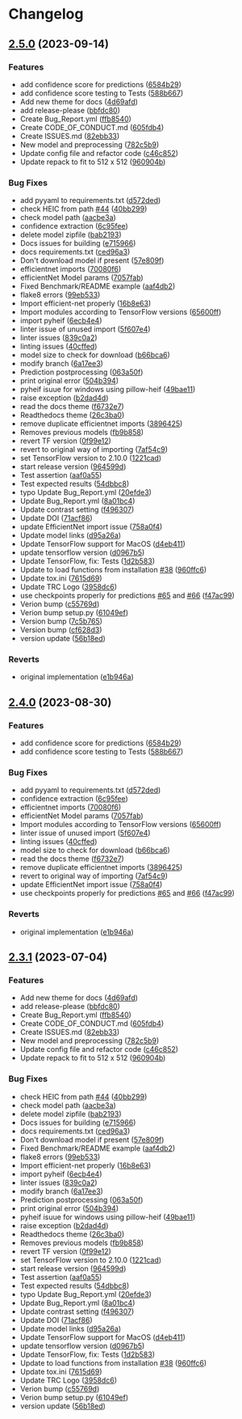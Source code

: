 # Changelog

## [2.5.0](https://github.com/Steinbeck-Lab/DECIMER-Image_Transformer/compare/v2.4.0...v2.5.0) (2023-09-14)


### Features

* add confidence score for predictions ([6584b29](https://github.com/Steinbeck-Lab/DECIMER-Image_Transformer/commit/6584b292e6d2e771158587fab39cc7ae4b9b904c))
* add confidence score testing to Tests ([588b667](https://github.com/Steinbeck-Lab/DECIMER-Image_Transformer/commit/588b66768f2e792d05c373c8b4072bff2d76cf7e))
* Add new theme for docs ([4d69afd](https://github.com/Steinbeck-Lab/DECIMER-Image_Transformer/commit/4d69afd0e07ad9cf0e9df6ce4fcd2cd4493ae74c))
* add release-please ([bbfdc80](https://github.com/Steinbeck-Lab/DECIMER-Image_Transformer/commit/bbfdc80079444b4416eebd4575fca0d45ad7cd26))
* Create Bug_Report.yml ([ffb8540](https://github.com/Steinbeck-Lab/DECIMER-Image_Transformer/commit/ffb8540f201577544f1ee8319e4c311a517065f1))
* Create CODE_OF_CONDUCT.md ([605fdb4](https://github.com/Steinbeck-Lab/DECIMER-Image_Transformer/commit/605fdb4d8fb60e8dda89808e159440c0170fd592))
* Create ISSUES.md ([82ebb33](https://github.com/Steinbeck-Lab/DECIMER-Image_Transformer/commit/82ebb33bdf46713f09c06c20465cec114c08fbe5))
* New model and preprocessing ([782c5b9](https://github.com/Steinbeck-Lab/DECIMER-Image_Transformer/commit/782c5b98fbb15cdcacdd338263506f138f7addc3))
* Update config file and refactor code ([c46c852](https://github.com/Steinbeck-Lab/DECIMER-Image_Transformer/commit/c46c8520fc4bf44490af908160ccf00a075a62d9))
* Update repack to fit to 512 x 512 ([960904b](https://github.com/Steinbeck-Lab/DECIMER-Image_Transformer/commit/960904b2c5422d60d1f32733e7a4769d497052ee))


### Bug Fixes

* add pyyaml to requirements.txt ([d572ded](https://github.com/Steinbeck-Lab/DECIMER-Image_Transformer/commit/d572ded36c114fc3dc88f1c19893c1e81585979e))
* check HEIC from path [#44](https://github.com/Steinbeck-Lab/DECIMER-Image_Transformer/issues/44) ([40bb299](https://github.com/Steinbeck-Lab/DECIMER-Image_Transformer/commit/40bb29931df046d49935114888ae06058c3b3a0c))
* check model path ([aacbe3a](https://github.com/Steinbeck-Lab/DECIMER-Image_Transformer/commit/aacbe3ad0b7a2ac753a6ee9065364fefcedd7d84))
* confidence extraction ([6c95fee](https://github.com/Steinbeck-Lab/DECIMER-Image_Transformer/commit/6c95feece66642e75e1cd1befa6cbab4a57a19c4))
* delete model zipfile ([bab2193](https://github.com/Steinbeck-Lab/DECIMER-Image_Transformer/commit/bab2193d149e25b86ebda2cf4a38e0f5705b3903))
* Docs issues for building ([e715966](https://github.com/Steinbeck-Lab/DECIMER-Image_Transformer/commit/e7159666ea1d5aa0a91c16c3d7216ff7ca0d493a))
* docs requirements.txt ([ced96a3](https://github.com/Steinbeck-Lab/DECIMER-Image_Transformer/commit/ced96a3771cf359e30b4ed7d9767cf572e9e9d12))
* Don't download model if present ([57e809f](https://github.com/Steinbeck-Lab/DECIMER-Image_Transformer/commit/57e809f5fe0475fd79ceb1b88a0ee283184f4f1a))
* efficientnet imports ([70080f6](https://github.com/Steinbeck-Lab/DECIMER-Image_Transformer/commit/70080f65b451b368cec1415479b98c15065b0e22))
* efficientNet Model params ([7057fab](https://github.com/Steinbeck-Lab/DECIMER-Image_Transformer/commit/7057fab3af87b7220b54424061378ebf884cd47c))
* Fixed Benchmark/README example ([aaf4db2](https://github.com/Steinbeck-Lab/DECIMER-Image_Transformer/commit/aaf4db2ef8526b8faf69055afe69cb84838464ff))
* flake8 errors ([99eb533](https://github.com/Steinbeck-Lab/DECIMER-Image_Transformer/commit/99eb5332d7810017dfa8c27d08c9d9ed362498f1))
* Import efficient-net properly ([16b8e63](https://github.com/Steinbeck-Lab/DECIMER-Image_Transformer/commit/16b8e63c35b4dbcce752fb58df980f26d73e9b9e))
* Import modules according to TensorFlow versions ([65600ff](https://github.com/Steinbeck-Lab/DECIMER-Image_Transformer/commit/65600ffe06e0223fc36c5f17957e9b6e76f1d2a7))
* import pyheif ([6ecb4e4](https://github.com/Steinbeck-Lab/DECIMER-Image_Transformer/commit/6ecb4e4f2c5987c57d43f12955aa5fc56613dd2c))
* linter issue of unused import ([5f607e4](https://github.com/Steinbeck-Lab/DECIMER-Image_Transformer/commit/5f607e4cc50af2ebeaf03f8b316deb0a9e8c8393))
* linter issues ([839c0a2](https://github.com/Steinbeck-Lab/DECIMER-Image_Transformer/commit/839c0a2888e43d99ef8ef2b439ca591e99f4fbdf))
* linting issues ([40cffed](https://github.com/Steinbeck-Lab/DECIMER-Image_Transformer/commit/40cffedd493efef8b0929fdb21930cbd6b7c3d36))
* model size to check for download ([b66bca6](https://github.com/Steinbeck-Lab/DECIMER-Image_Transformer/commit/b66bca6c4c25abac42c1fb29aba1f3e5ac45f7a3))
* modify branch ([6a17ee3](https://github.com/Steinbeck-Lab/DECIMER-Image_Transformer/commit/6a17ee34454a4c486313af2b27ae2b6b9560096b))
* Prediction postprocessing ([063a50f](https://github.com/Steinbeck-Lab/DECIMER-Image_Transformer/commit/063a50fda830730f1f05975ce2bed53422187030))
* print original error ([504b394](https://github.com/Steinbeck-Lab/DECIMER-Image_Transformer/commit/504b394b16855ccb4630af340acfc78a771b2d8e))
* pyheif isuue for windows using pillow-heif ([49bae11](https://github.com/Steinbeck-Lab/DECIMER-Image_Transformer/commit/49bae11da90c5e908eff53e5b00f93e8826aa0bd))
* raise exception ([b2dad4d](https://github.com/Steinbeck-Lab/DECIMER-Image_Transformer/commit/b2dad4d3a8ab7bf54c9779d9a6091a82ba5056da))
* read the docs theme ([f6732e7](https://github.com/Steinbeck-Lab/DECIMER-Image_Transformer/commit/f6732e7927aa8f65d449af2a7bdb8e7dd35afe88))
* Readthedocs theme ([26c3ba0](https://github.com/Steinbeck-Lab/DECIMER-Image_Transformer/commit/26c3ba02ca2d4796a024dd783b0a5dc66352bbdb))
* remove duplicate efficientnet imports ([3896425](https://github.com/Steinbeck-Lab/DECIMER-Image_Transformer/commit/38964250c77839c4ea11bda591140bb22728bff9))
* Removes previous models ([fb9b858](https://github.com/Steinbeck-Lab/DECIMER-Image_Transformer/commit/fb9b85805e03083926b772807bb314e9752effc1))
* revert TF version ([0f99e12](https://github.com/Steinbeck-Lab/DECIMER-Image_Transformer/commit/0f99e121da86904ce41ec598cf720f8ce089bb87))
* revert to original way of importing ([7af54c9](https://github.com/Steinbeck-Lab/DECIMER-Image_Transformer/commit/7af54c9eb159a5d02d8e49d891673c3f8a591b38))
* set TensorFlow version to 2.10.0 ([1221cad](https://github.com/Steinbeck-Lab/DECIMER-Image_Transformer/commit/1221cad8310082b5cd22110e3a14c86804665ed5))
* start release version ([964599d](https://github.com/Steinbeck-Lab/DECIMER-Image_Transformer/commit/964599d9a380527c85c9f92aaf9f00979250876d))
* Test assertion ([aaf0a55](https://github.com/Steinbeck-Lab/DECIMER-Image_Transformer/commit/aaf0a55bb1acaa619b7462e53bcb1d14276708a1))
* Test expected results ([54dbbc8](https://github.com/Steinbeck-Lab/DECIMER-Image_Transformer/commit/54dbbc8cb42800599b4058adade27a7d58a7d32a))
* typo Update Bug_Report.yml ([20efde3](https://github.com/Steinbeck-Lab/DECIMER-Image_Transformer/commit/20efde3840b8b9a8acc0a3b5c05ad2e766c1f2ce))
* Update Bug_Report.yml ([8a01bc4](https://github.com/Steinbeck-Lab/DECIMER-Image_Transformer/commit/8a01bc46c1f0cbb3999a07e4574fea9e4bc33d55))
* Update contrast setting ([f496307](https://github.com/Steinbeck-Lab/DECIMER-Image_Transformer/commit/f49630712011e62fed7fbc4247abe71943b6d2ef))
* Update DOI ([71acf86](https://github.com/Steinbeck-Lab/DECIMER-Image_Transformer/commit/71acf86e024422153d9358b1e47f8c4c48ba6d58))
* update EfficientNet import issue ([758a0f4](https://github.com/Steinbeck-Lab/DECIMER-Image_Transformer/commit/758a0f4a54a4063a7f22887b33f07763e9cac6ce))
* Update model links ([d95a26a](https://github.com/Steinbeck-Lab/DECIMER-Image_Transformer/commit/d95a26a0b2d7984c1e6eaac72bd87aa368b7e6c0))
* Update TensorFlow support for MacOS ([d4eb411](https://github.com/Steinbeck-Lab/DECIMER-Image_Transformer/commit/d4eb4113802956a096094018cdeb97808a7758df))
* update tensorflow version ([d0967b5](https://github.com/Steinbeck-Lab/DECIMER-Image_Transformer/commit/d0967b52397795ec4d2de4f5ba2d6d3bdbf7686b))
* Update TensorFlow, fix: Tests ([1d2b583](https://github.com/Steinbeck-Lab/DECIMER-Image_Transformer/commit/1d2b5830855dc80d24b3567280df0409c4c276c1))
* Update to load functions from installation [#38](https://github.com/Steinbeck-Lab/DECIMER-Image_Transformer/issues/38) ([960ffc6](https://github.com/Steinbeck-Lab/DECIMER-Image_Transformer/commit/960ffc6e0d10b72d48338b240336a23d3bf8b941))
* Update tox.ini ([7615d69](https://github.com/Steinbeck-Lab/DECIMER-Image_Transformer/commit/7615d69a1f227ef2b1864ac97e54191db9ca8ac9))
* Update TRC Logo ([3958dc6](https://github.com/Steinbeck-Lab/DECIMER-Image_Transformer/commit/3958dc6f18ac14c7ab6d39991757770e29658480))
* use checkpoints properly for predictions [#65](https://github.com/Steinbeck-Lab/DECIMER-Image_Transformer/issues/65) and [#66](https://github.com/Steinbeck-Lab/DECIMER-Image_Transformer/issues/66) ([f47ac99](https://github.com/Steinbeck-Lab/DECIMER-Image_Transformer/commit/f47ac99eaebfd16e45281d094884bdecc566f507))
* Verion bump ([c55769d](https://github.com/Steinbeck-Lab/DECIMER-Image_Transformer/commit/c55769dd69efa4fa41618e2b7a327b3e435e4755))
* Verion bump setup.py ([61049ef](https://github.com/Steinbeck-Lab/DECIMER-Image_Transformer/commit/61049ef0089e73b62f255708e3fb1c9088afc97e))
* Version bump ([7c5b765](https://github.com/Steinbeck-Lab/DECIMER-Image_Transformer/commit/7c5b76513d8fc13bccf71a9c1aa106a7f5a8167a))
* Version bump ([cf628d3](https://github.com/Steinbeck-Lab/DECIMER-Image_Transformer/commit/cf628d34a297e416f0c59cb11f901bc96d96e81e))
* version update ([56b18ed](https://github.com/Steinbeck-Lab/DECIMER-Image_Transformer/commit/56b18ed4f07ce120072a8cb8fc1fd53568c6d3aa))


### Reverts

* original implementation ([e1b946a](https://github.com/Steinbeck-Lab/DECIMER-Image_Transformer/commit/e1b946aa849e6a78448acd83f7b2e24e5e228f0b))

## [2.4.0](https://github.com/Kohulan/DECIMER-Image_Transformer/compare/v2.3.1...v2.4.0) (2023-08-30)


### Features

* add confidence score for predictions ([6584b29](https://github.com/Kohulan/DECIMER-Image_Transformer/commit/6584b292e6d2e771158587fab39cc7ae4b9b904c))
* add confidence score testing to Tests ([588b667](https://github.com/Kohulan/DECIMER-Image_Transformer/commit/588b66768f2e792d05c373c8b4072bff2d76cf7e))


### Bug Fixes

* add pyyaml to requirements.txt ([d572ded](https://github.com/Kohulan/DECIMER-Image_Transformer/commit/d572ded36c114fc3dc88f1c19893c1e81585979e))
* confidence extraction ([6c95fee](https://github.com/Kohulan/DECIMER-Image_Transformer/commit/6c95feece66642e75e1cd1befa6cbab4a57a19c4))
* efficientnet imports ([70080f6](https://github.com/Kohulan/DECIMER-Image_Transformer/commit/70080f65b451b368cec1415479b98c15065b0e22))
* efficientNet Model params ([7057fab](https://github.com/Kohulan/DECIMER-Image_Transformer/commit/7057fab3af87b7220b54424061378ebf884cd47c))
* Import modules according to TensorFlow versions ([65600ff](https://github.com/Kohulan/DECIMER-Image_Transformer/commit/65600ffe06e0223fc36c5f17957e9b6e76f1d2a7))
* linter issue of unused import ([5f607e4](https://github.com/Kohulan/DECIMER-Image_Transformer/commit/5f607e4cc50af2ebeaf03f8b316deb0a9e8c8393))
* linting issues ([40cffed](https://github.com/Kohulan/DECIMER-Image_Transformer/commit/40cffedd493efef8b0929fdb21930cbd6b7c3d36))
* model size to check for download ([b66bca6](https://github.com/Kohulan/DECIMER-Image_Transformer/commit/b66bca6c4c25abac42c1fb29aba1f3e5ac45f7a3))
* read the docs theme ([f6732e7](https://github.com/Kohulan/DECIMER-Image_Transformer/commit/f6732e7927aa8f65d449af2a7bdb8e7dd35afe88))
* remove duplicate efficientnet imports ([3896425](https://github.com/Kohulan/DECIMER-Image_Transformer/commit/38964250c77839c4ea11bda591140bb22728bff9))
* revert to original way of importing ([7af54c9](https://github.com/Kohulan/DECIMER-Image_Transformer/commit/7af54c9eb159a5d02d8e49d891673c3f8a591b38))
* update EfficientNet import issue ([758a0f4](https://github.com/Kohulan/DECIMER-Image_Transformer/commit/758a0f4a54a4063a7f22887b33f07763e9cac6ce))
* use checkpoints properly for predictions [#65](https://github.com/Kohulan/DECIMER-Image_Transformer/issues/65) and [#66](https://github.com/Kohulan/DECIMER-Image_Transformer/issues/66) ([f47ac99](https://github.com/Kohulan/DECIMER-Image_Transformer/commit/f47ac99eaebfd16e45281d094884bdecc566f507))


### Reverts

* original implementation ([e1b946a](https://github.com/Kohulan/DECIMER-Image_Transformer/commit/e1b946aa849e6a78448acd83f7b2e24e5e228f0b))

## [2.3.1](https://github.com/Kohulan/DECIMER-Image_Transformer/compare/v1.0.1...v2.3.1) (2023-07-04)


### Features

* Add new theme for docs ([4d69afd](https://github.com/Kohulan/DECIMER-Image_Transformer/commit/4d69afd0e07ad9cf0e9df6ce4fcd2cd4493ae74c))
* add release-please ([bbfdc80](https://github.com/Kohulan/DECIMER-Image_Transformer/commit/bbfdc80079444b4416eebd4575fca0d45ad7cd26))
* Create Bug_Report.yml ([ffb8540](https://github.com/Kohulan/DECIMER-Image_Transformer/commit/ffb8540f201577544f1ee8319e4c311a517065f1))
* Create CODE_OF_CONDUCT.md ([605fdb4](https://github.com/Kohulan/DECIMER-Image_Transformer/commit/605fdb4d8fb60e8dda89808e159440c0170fd592))
* Create ISSUES.md ([82ebb33](https://github.com/Kohulan/DECIMER-Image_Transformer/commit/82ebb33bdf46713f09c06c20465cec114c08fbe5))
* New model and preprocessing ([782c5b9](https://github.com/Kohulan/DECIMER-Image_Transformer/commit/782c5b98fbb15cdcacdd338263506f138f7addc3))
* Update config file and refactor code ([c46c852](https://github.com/Kohulan/DECIMER-Image_Transformer/commit/c46c8520fc4bf44490af908160ccf00a075a62d9))
* Update repack to fit to 512 x 512 ([960904b](https://github.com/Kohulan/DECIMER-Image_Transformer/commit/960904b2c5422d60d1f32733e7a4769d497052ee))


### Bug Fixes

* check HEIC from path [#44](https://github.com/Kohulan/DECIMER-Image_Transformer/issues/44) ([40bb299](https://github.com/Kohulan/DECIMER-Image_Transformer/commit/40bb29931df046d49935114888ae06058c3b3a0c))
* check model path ([aacbe3a](https://github.com/Kohulan/DECIMER-Image_Transformer/commit/aacbe3ad0b7a2ac753a6ee9065364fefcedd7d84))
* delete model zipfile ([bab2193](https://github.com/Kohulan/DECIMER-Image_Transformer/commit/bab2193d149e25b86ebda2cf4a38e0f5705b3903))
* Docs issues for building ([e715966](https://github.com/Kohulan/DECIMER-Image_Transformer/commit/e7159666ea1d5aa0a91c16c3d7216ff7ca0d493a))
* docs requirements.txt ([ced96a3](https://github.com/Kohulan/DECIMER-Image_Transformer/commit/ced96a3771cf359e30b4ed7d9767cf572e9e9d12))
* Don't download model if present ([57e809f](https://github.com/Kohulan/DECIMER-Image_Transformer/commit/57e809f5fe0475fd79ceb1b88a0ee283184f4f1a))
* Fixed Benchmark/README example ([aaf4db2](https://github.com/Kohulan/DECIMER-Image_Transformer/commit/aaf4db2ef8526b8faf69055afe69cb84838464ff))
* flake8 errors ([99eb533](https://github.com/Kohulan/DECIMER-Image_Transformer/commit/99eb5332d7810017dfa8c27d08c9d9ed362498f1))
* Import efficient-net properly ([16b8e63](https://github.com/Kohulan/DECIMER-Image_Transformer/commit/16b8e63c35b4dbcce752fb58df980f26d73e9b9e))
* import pyheif ([6ecb4e4](https://github.com/Kohulan/DECIMER-Image_Transformer/commit/6ecb4e4f2c5987c57d43f12955aa5fc56613dd2c))
* linter issues ([839c0a2](https://github.com/Kohulan/DECIMER-Image_Transformer/commit/839c0a2888e43d99ef8ef2b439ca591e99f4fbdf))
* modify branch ([6a17ee3](https://github.com/Kohulan/DECIMER-Image_Transformer/commit/6a17ee34454a4c486313af2b27ae2b6b9560096b))
* Prediction postprocessing ([063a50f](https://github.com/Kohulan/DECIMER-Image_Transformer/commit/063a50fda830730f1f05975ce2bed53422187030))
* print original error ([504b394](https://github.com/Kohulan/DECIMER-Image_Transformer/commit/504b394b16855ccb4630af340acfc78a771b2d8e))
* pyheif isuue for windows using pillow-heif ([49bae11](https://github.com/Kohulan/DECIMER-Image_Transformer/commit/49bae11da90c5e908eff53e5b00f93e8826aa0bd))
* raise exception ([b2dad4d](https://github.com/Kohulan/DECIMER-Image_Transformer/commit/b2dad4d3a8ab7bf54c9779d9a6091a82ba5056da))
* Readthedocs theme ([26c3ba0](https://github.com/Kohulan/DECIMER-Image_Transformer/commit/26c3ba02ca2d4796a024dd783b0a5dc66352bbdb))
* Removes previous models ([fb9b858](https://github.com/Kohulan/DECIMER-Image_Transformer/commit/fb9b85805e03083926b772807bb314e9752effc1))
* revert TF version ([0f99e12](https://github.com/Kohulan/DECIMER-Image_Transformer/commit/0f99e121da86904ce41ec598cf720f8ce089bb87))
* set TensorFlow version to 2.10.0 ([1221cad](https://github.com/Kohulan/DECIMER-Image_Transformer/commit/1221cad8310082b5cd22110e3a14c86804665ed5))
* start release version ([964599d](https://github.com/Kohulan/DECIMER-Image_Transformer/commit/964599d9a380527c85c9f92aaf9f00979250876d))
* Test assertion ([aaf0a55](https://github.com/Kohulan/DECIMER-Image_Transformer/commit/aaf0a55bb1acaa619b7462e53bcb1d14276708a1))
* Test expected results ([54dbbc8](https://github.com/Kohulan/DECIMER-Image_Transformer/commit/54dbbc8cb42800599b4058adade27a7d58a7d32a))
* typo Update Bug_Report.yml ([20efde3](https://github.com/Kohulan/DECIMER-Image_Transformer/commit/20efde3840b8b9a8acc0a3b5c05ad2e766c1f2ce))
* Update Bug_Report.yml ([8a01bc4](https://github.com/Kohulan/DECIMER-Image_Transformer/commit/8a01bc46c1f0cbb3999a07e4574fea9e4bc33d55))
* Update contrast setting ([f496307](https://github.com/Kohulan/DECIMER-Image_Transformer/commit/f49630712011e62fed7fbc4247abe71943b6d2ef))
* Update DOI ([71acf86](https://github.com/Kohulan/DECIMER-Image_Transformer/commit/71acf86e024422153d9358b1e47f8c4c48ba6d58))
* Update model links ([d95a26a](https://github.com/Kohulan/DECIMER-Image_Transformer/commit/d95a26a0b2d7984c1e6eaac72bd87aa368b7e6c0))
* Update TensorFlow support for MacOS ([d4eb411](https://github.com/Kohulan/DECIMER-Image_Transformer/commit/d4eb4113802956a096094018cdeb97808a7758df))
* update tensorflow version ([d0967b5](https://github.com/Kohulan/DECIMER-Image_Transformer/commit/d0967b52397795ec4d2de4f5ba2d6d3bdbf7686b))
* Update TensorFlow, fix: Tests ([1d2b583](https://github.com/Kohulan/DECIMER-Image_Transformer/commit/1d2b5830855dc80d24b3567280df0409c4c276c1))
* Update to load functions from installation [#38](https://github.com/Kohulan/DECIMER-Image_Transformer/issues/38) ([960ffc6](https://github.com/Kohulan/DECIMER-Image_Transformer/commit/960ffc6e0d10b72d48338b240336a23d3bf8b941))
* Update tox.ini ([7615d69](https://github.com/Kohulan/DECIMER-Image_Transformer/commit/7615d69a1f227ef2b1864ac97e54191db9ca8ac9))
* Update TRC Logo ([3958dc6](https://github.com/Kohulan/DECIMER-Image_Transformer/commit/3958dc6f18ac14c7ab6d39991757770e29658480))
* Verion bump ([c55769d](https://github.com/Kohulan/DECIMER-Image_Transformer/commit/c55769dd69efa4fa41618e2b7a327b3e435e4755))
* Verion bump setup.py ([61049ef](https://github.com/Kohulan/DECIMER-Image_Transformer/commit/61049ef0089e73b62f255708e3fb1c9088afc97e))
* version update ([56b18ed](https://github.com/Kohulan/DECIMER-Image_Transformer/commit/56b18ed4f07ce120072a8cb8fc1fd53568c6d3aa))

